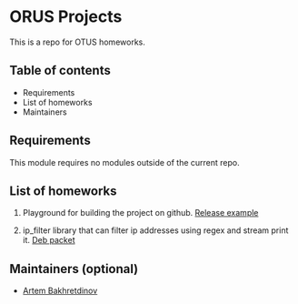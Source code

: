 # ORUS Projects

This is a repo for OTUS homeworks.

## Table of contents

- Requirements
- List of homeworks
- Maintainers

## Requirements

This module requires no modules outside of the current repo.

## List of homeworks

1. Playground for building the project on github. [Release example](https://github.com/bakhretdino/otus/releases/tag/17)

2. ip_filter library that can filter ip addresses using regex and stream print it. [Deb packet](https://github.com/bakhretdino/otus/releases/download/21/playground-0.0.21-Linux.deb)

## Maintainers (optional)

- [Artem Bakhretdinov](https://github.com/bakhretdino)
